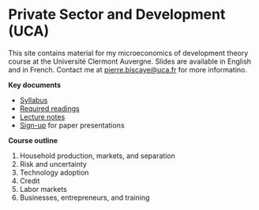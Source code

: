 # Private Sector and Development (UCA)

This site contains material for my microeconomics of development theory course at the Université Clermont Auvergne. Slides are available in English and in French. Contact me at <pierre.biscaye@uca.fr> for more informatino.

**Key documents**
- [Syllabus](https://github.com/pbiscaye/Teaching/blob/main/PrivateSectorDev/Syllabus_Biscaye_PrivateSectorDev.pdf)
- [Required readings](https://github.com/pbiscaye/Teaching/tree/main/PrivateSectorDev/Readings)
- [Lecture notes](https://github.com/pbiscaye/Teaching/tree/main/PrivateSectorDev/Notes)
- [Sign-up](https://docs.google.com/spreadsheets/d/1BJvt9-7XEBcA0S8GgXMoQzAn4TXqm8reTMGAyIUviRI/edit?usp=sharing) for paper presentations

**Course outline**
1. Household production, markets, and separation
2. Risk and uncertainty
3. Technology adoption
4. Credit
5. Labor markets
6. Businesses, entrepreneurs, and training

